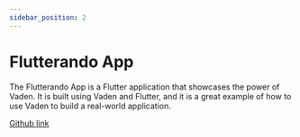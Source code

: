 ```yaml
---
sidebar_position: 2
---
```


# Flutterando App

The Flutterando App is a Flutter application that showcases the power of Vaden. It is built using Vaden and Flutter, and it is a great example of how to use Vaden to build a real-world application.

[Github link](https://github.com/Flutterando/flutterando_app)